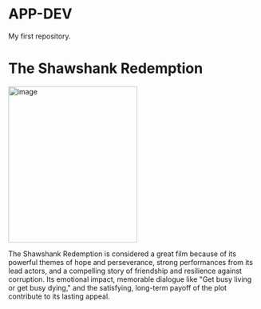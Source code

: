 # APP-DEV
My first repository.

# **The Shawshank Redemption**
<img width="258" height="312" alt="image" src="https://github.com/user-attachments/assets/c4d81c78-1005-4bf7-bd61-503149be7bb8" />

The Shawshank Redemption is considered a great film because of its powerful themes of hope and perseverance, strong performances from its lead actors, and a compelling story of friendship and resilience against corruption. Its emotional impact, memorable dialogue like "Get busy living or get busy dying," and the satisfying, long-term payoff of the plot contribute to its lasting appeal.  
